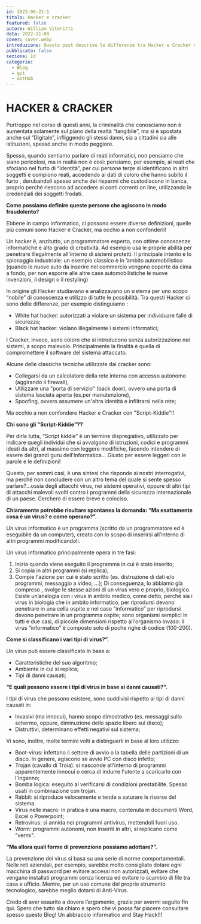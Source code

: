 ```yaml
---
id: 2022-08-21-1
titolo: Hacker e cracker
featured: false
autore: William Viteritti
data: 2022-11-08
cover: cover.webp
introduzione: Questo post descrive le differenze tra Hacker e Cracker e...
pubblicato: false
sezione: Id
categorie:
  - Blog
  - git
  - GitHub
---
```


# HACKER & CRACKER

Purtroppo nel corso di questi anni, la criminalità che conosciamo non è aumentata solamente sul piano della realtà “tangibile”, ma si è spostata anche sul “Digitale”, infliggendo gli stessi danni, sia a cittadini sia alle istituzioni, spesso anche in modo peggiore.

Spesso, quando sentiamo parlare di reati informatici, non pensiamo che siano pericolosi, ma in realtà non è così: pensiamo, per esempio, ai reati che sfociano nel furto di “Identità”, per cui persone terze si identificano in altri soggetti e compiono reati, accedendo ai dati di coloro che hanno subito il furto , derubandoli spesso anche dei risparmi che custodiscono in banca, proprio perché riescono ad accedere ai conti correnti on line, utilizzando le credenziali dei soggetti frodati.

**Come possiamo definire queste persone che agiscono in modo fraudolento?**

Ebbene in campo informatico, ci possono essere diverse definizioni, quelle più comuni sono Hacker e Cracker, ma occhio a non confonderli!

Un hacker è, anzitutto, un programmatore esperto, con ottime conoscenze informatiche e alto grado di creatività.
Ad esempio usa le proprie abilità per penetrare illegalmente all'interno di sistemi protetti.
Il principale intento è lo spionaggio industriale: un esempio classico è in ’ambito automobilistico (quando le nuove auto da inserire nel commercio vengono coperte da cima a fondo, per non esporre alle altre case automobilistiche le nuove invenzioni, il design o il restyling)

In origine gli Hacker studiavano e analizzavano  un sistema per uno scopo “nobile” di conoscenza e utilizzo di tutte le possibilità.
Tra questi Hacker ci sono delle differenze, per esempio distinguiamo :

- White hat hacker: autorizzati a violare un sistema per individuare falle di sicurezza;
- Black hat hacker: violano illegalmente i sistemi informatici;

I Cracker, invece,  sono coloro che si introducono senza autorizzazione nei sistemi, a scopo malevolo.
Principalmente la finalità è quella di compromettere il software del sistema attaccato.

Alcune delle classiche tecniche utilizzate dai cracker sono:

- Collegarsi da un calcolatore della rete interna con accesso autonomo (aggirando il firewall),
- Utilizzare una "porta di servizio" (back door), ovvero una porta di sistema lasciata aperta (es.per manutenzione),
- Spoofing, ovvero assumere un'altra identità e infiltrarsi nella rete;

Ma occhio a non confondere Hacker e Cracker con "Script-Kiddie"!!

**Chi sono gli "Script-Kiddie"??**

Per dirla tutta, “Script kiddie” è un termine dispregiativo, utilizzato per indicare quegli individui che  si avvalgono di istruzioni, codici e programmi ideati da altri, al massimo con leggere modifiche, facendo intendere di essere dei grandi guru dell'informatica…
Giusto per essere leggeri con le parole e le definizioni!

Questa, per sommi casi, è una sintesi che risponde ai nostri interrogativi, ma perché non concludere con un altro tema del quale si sente spesso parlare?...ossia degli attacchi virus, nei sistemi operativi, oppure di altri tipi di attacchi malevoli svolti contro i programmi della sicurezza internazionale di un paese.
Cercherò di essere breve e coinciso.

**Chiaramente potrebbe risultare spontanea la domanda: “Ma esattamente cosa è un virus? e come operano?”.**

Un virus informatico è un programma (scritto da un programmatore ed è eseguibile da un
computer), creato con lo scopo di inserirsi all'interno di altri programmi modificandoli.

Un virus informatico principalmente opera in tre  fasi:
1. Inizia quando viene eseguito il programma in cui è stato inserito;
2. Si copia in altri programmi (si replica);
3. Compie l'azione per cui è stato scritto (es. distruzione di dati e/o programmi, messaggio a video, ...);
Di conseguenza, lo abbiamo già compreso , svolge le stesse azioni di un virus vero e proprio,  biologico.
Esiste un’analogia con i virus in ambito medico, come detto, perché sia i virus in biologia che in ambito informatico, per riprodursi devono penetrare in una cella ospite e nel caso “informatico” per riprodursi devono penetrare in un programma ospite;
sono organismi semplici in tutti e due casi, di piccole dimensioni rispetto all'organismo
invaso: il virus “informatico” è composto solo di poche righe di codice (100-200).

**Come si  classificano i vari tipi di virus?”.**

Un virus può essere classificato in base a:
- Caratteristiche del suo algoritmo;
- Ambiente in cui si replica;
- Tipi di danni causati;

**“E quali possono essere i tipi di virus in base ai danni causati?”.**

I tipi di virus che possono esistere, sono suddivisi rispetto ai tipi di danni causati in:
- Invasivi (ma innocui), hanno scopo dimostrativo (es. messaggi sullo schermo, oppure, diminuzione dello spazio libero sul disco);
- Distruttivi, determinano effetti negativi sul sistema;

Vi sono, inoltre, molte termini volti a distinguerli in base al loro utilizzo:
- Boot-virus: infettano il settore di avvio o la tabella delle partizioni di un disco. In genere, agiscono se avvio PC con disco infetto;
- Trojan (cavallo di Troia): si nasconde all'interno di programmi apparentemente innocui o cerca di indurre l'utente a scaricarlo con l'inganno;
- Bomba logica: eseguito al verificarsi di condizioni prestabilite. Spesso usati in combinazione con trojan.
- Rabbit: si riproduce velocemente e tende a saturare le risorse del sistema.
- Virus nelle macro: in pratica è una macro, contenuta in documenti Word, Excel o Powerpoint;
- Retrovirus: si annida nei programmi antivirus, mettendoli fuori uso.
- Worm: programmi autonomi, non inseriti in altri, si replicano come "vermi".

**“Ma allora quali forme di prevenzione possiamo adottare?”.**

La prevenzione dei virus si basa su una serie di norme comportamentali.
Nelle reti aziendali, per esempio, sarebbe molto consigliato dotare ogni macchina di password per evitare accessi non autorizzati, evitare che vengano installati programmi senza licenza ed evitare lo scambio di file tra casa e ufficio.
Mentre, per un uso comune del proprio strumento tecnologico, sarebbe meglio dotarsi di Anti-Virus.

Credo di aver esaurito a dovere l’argomento, grazie per avermi seguito fin qui.
Spero che tutto sia chiaro e spero che vi possa far piacere consultare spesso questo Blog!
Un abbraccio informatico and Stay Hack!!!
